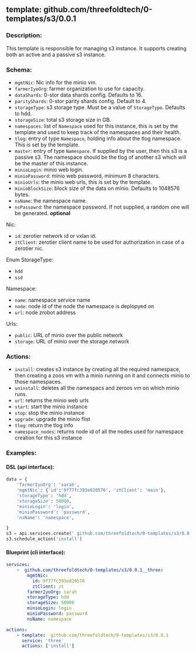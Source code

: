 ## template:  github.com/threefoldtech/0-templates/s3/0.0.1

### Description:
This template is responsible for managing s3 instance. It supports creating both an active and a passive s3 instance.

### Schema:

- `mgmtNic`: Nic info for the minio vm.
- `farmerIyoOrg`: farmer organization to use for capacity.
- `dataShards`: 0-stor data shards config. Defaults to 16.
- `parityShards`: 0-stor parity shards config. Default to 4.
- `storageType`: s3 storage type. Must be a value of `StorageType`. Defaults to hdd.
- `storageSize`: total s3 storage size in GB.
- `namespaces`: list of `Namespace` used for this instance, this is set by the template and used to keep track of the namespaces and their health.
- `tlog`: entry of type `Namespace`, holding info about the tlog namespace. This is set by the template.
- `master`: entry of type `Namespace`. If supplied by the user, then this s3 is a passive s3. The namespace should be the tlog of another s3 which will be the master of this instance.
- `minioLogin`: minio web login.
- `minioPassword`: minio web password, minimum 8 characters.
- `minioUrls`: the minio web urls, this is set by the template.
- `minioBlockSize`: block size of the data on minio. Defaults to 1048576 bytes.
- `nsName`: the namespace name.
- `nsPassowrd`: the namespace password. If not supplied, a random one will be generated. **optional**

Nic:
- `id`: zerotier network id or vxlan id.
- `ztClient`: zerotier client name to be used for authorization in case of a zerotier nic.

Enum StorageType:
- `hdd`
- `ssd`

Namespace:
- `name`: namespace service name 
- `node`: node id of the node the namespace is deplopyed on
- `url`: node zrobot address

Urls:
- `public`: URL of minio over the public network
- `storage`: URL of minio over the storage network

### Actions:
- `install`: creates s3 instance by creating all the required namespace, then creating a zoos vm with a minio running on it and connects minio to those namespaces.
- `uninstall`: deletes all the namespacs and zeroos vm on which minio runs.
- `url`: returns the minio web urls
- `start`: start the minio instance
- `stop`: stop the minio instance
- `upgrade`: upgrade the minio flist
- `tlog`: return the tlog info
- `namespace_nodes`: returns node id of all the nodes used for namespace creation for this s3 instance

### Examples:
#### DSL (api interface):
```python
data = {
    'farmerIyoOrg': 'sarah',
    'mgmtNic': {'id':'9f77fc393e820576', 'ztClient': 'main'},
    'storageType': 'hdd',
    'storageSize': 50000,
    'minioLogin': 'login',
    'minioPassword': 'password',
    'nsName': 'namespace',

}
s3 = api.services.create(' github.com/threefoldtech/0-templates/s3/0.0.1','three', data)
s3.schedule_action('install')
```

#### Blueprint (cli interface):
```yaml
services:
    -  github.com/threefoldtech/0-templates/s3/0.0.1__three:
        mgmtNic:
          id: 9f77fc393e820576
          ztClient: zt
        farmerIyoOrg: sarah
        storageType: hdd
        storageSize: 50000
        minioLogin: login
        minioPassword: password
        nsName: namespace

actions:
    - template:  github.com/threefoldtech/0-templates/s3/0.0.1
      service: 'three'
      actions: ['install']

```

